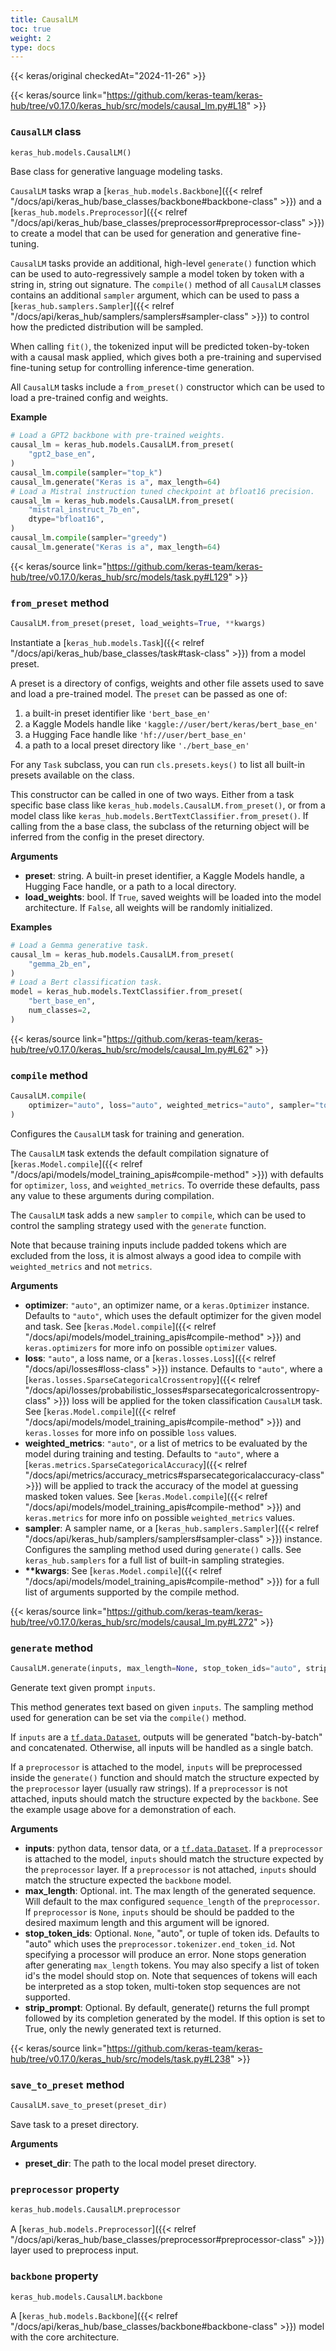 ```yaml
---
title: CausalLM
toc: true
weight: 2
type: docs
---
```


{{< keras/original checkedAt="2024-11-26" >}}

{{< keras/source link="https://github.com/keras-team/keras-hub/tree/v0.17.0/keras_hub/src/models/causal_lm.py#L18" >}}

### `CausalLM` class

```python
keras_hub.models.CausalLM()
```

Base class for generative language modeling tasks.

`CausalLM` tasks wrap a [`keras_hub.models.Backbone`]({{< relref "/docs/api/keras_hub/base_classes/backbone#backbone-class" >}}) and
a [`keras_hub.models.Preprocessor`]({{< relref "/docs/api/keras_hub/base_classes/preprocessor#preprocessor-class" >}}) to create a model that can be used for
generation and generative fine-tuning.

`CausalLM` tasks provide an additional, high-level `generate()` function
which can be used to auto-regressively sample a model token by token with a
string in, string out signature. The `compile()` method of all `CausalLM`
classes contains an additional `sampler` argument, which can be used to pass
a [`keras_hub.samplers.Sampler`]({{< relref "/docs/api/keras_hub/samplers/samplers#sampler-class" >}}) to control how the predicted distribution
will be sampled.

When calling `fit()`, the tokenized input will be predicted token-by-token
with a causal mask applied, which gives both a pre-training and supervised
fine-tuning setup for controlling inference-time generation.

All `CausalLM` tasks include a `from_preset()` constructor which can be used
to load a pre-trained config and weights.

**Example**

```python
# Load a GPT2 backbone with pre-trained weights.
causal_lm = keras_hub.models.CausalLM.from_preset(
    "gpt2_base_en",
)
causal_lm.compile(sampler="top_k")
causal_lm.generate("Keras is a", max_length=64)
# Load a Mistral instruction tuned checkpoint at bfloat16 precision.
causal_lm = keras_hub.models.CausalLM.from_preset(
    "mistral_instruct_7b_en",
    dtype="bfloat16",
)
causal_lm.compile(sampler="greedy")
causal_lm.generate("Keras is a", max_length=64)
```

{{< keras/source link="https://github.com/keras-team/keras-hub/tree/v0.17.0/keras_hub/src/models/task.py#L129" >}}

### `from_preset` method

```python
CausalLM.from_preset(preset, load_weights=True, **kwargs)
```

Instantiate a [`keras_hub.models.Task`]({{< relref "/docs/api/keras_hub/base_classes/task#task-class" >}}) from a model preset.

A preset is a directory of configs, weights and other file assets used
to save and load a pre-trained model. The `preset` can be passed as
one of:

1. a built-in preset identifier like `'bert_base_en'`
2. a Kaggle Models handle like `'kaggle://user/bert/keras/bert_base_en'`
3. a Hugging Face handle like `'hf://user/bert_base_en'`
4. a path to a local preset directory like `'./bert_base_en'`

For any `Task` subclass, you can run `cls.presets.keys()` to list all
built-in presets available on the class.

This constructor can be called in one of two ways. Either from a task
specific base class like `keras_hub.models.CausalLM.from_preset()`, or
from a model class like `keras_hub.models.BertTextClassifier.from_preset()`.
If calling from the a base class, the subclass of the returning object
will be inferred from the config in the preset directory.

**Arguments**

- **preset**: string. A built-in preset identifier, a Kaggle Models
  handle, a Hugging Face handle, or a path to a local directory.
- **load_weights**: bool. If `True`, saved weights will be loaded into
  the model architecture. If `False`, all weights will be
  randomly initialized.

**Examples**

```python
# Load a Gemma generative task.
causal_lm = keras_hub.models.CausalLM.from_preset(
    "gemma_2b_en",
)
# Load a Bert classification task.
model = keras_hub.models.TextClassifier.from_preset(
    "bert_base_en",
    num_classes=2,
)
```

{{< keras/source link="https://github.com/keras-team/keras-hub/tree/v0.17.0/keras_hub/src/models/causal_lm.py#L62" >}}

### `compile` method

```python
CausalLM.compile(
    optimizer="auto", loss="auto", weighted_metrics="auto", sampler="top_k", **kwargs
)
```

Configures the `CausalLM` task for training and generation.

The `CausalLM` task extends the default compilation signature of
[`keras.Model.compile`]({{< relref "/docs/api/models/model_training_apis#compile-method" >}}) with defaults for `optimizer`, `loss`, and
`weighted_metrics`. To override these defaults, pass any value
to these arguments during compilation.

The `CausalLM` task adds a new `sampler` to `compile`, which can be used
to control the sampling strategy used with the `generate` function.

Note that because training inputs include padded tokens which are
excluded from the loss, it is almost always a good idea to compile with
`weighted_metrics` and not `metrics`.

**Arguments**

- **optimizer**: `"auto"`, an optimizer name, or a `keras.Optimizer`
  instance. Defaults to `"auto"`, which uses the default optimizer
  for the given model and task. See [`keras.Model.compile`]({{< relref "/docs/api/models/model_training_apis#compile-method" >}}) and
  `keras.optimizers` for more info on possible `optimizer` values.
- **loss**: `"auto"`, a loss name, or a [`keras.losses.Loss`]({{< relref "/docs/api/losses#loss-class" >}}) instance.
  Defaults to `"auto"`, where a
  [`keras.losses.SparseCategoricalCrossentropy`]({{< relref "/docs/api/losses/probabilistic_losses#sparsecategoricalcrossentropy-class" >}}) loss will be
  applied for the token classification `CausalLM` task. See
  [`keras.Model.compile`]({{< relref "/docs/api/models/model_training_apis#compile-method" >}}) and `keras.losses` for more info on
  possible `loss` values.
- **weighted_metrics**: `"auto"`, or a list of metrics to be evaluated by
  the model during training and testing. Defaults to `"auto"`,
  where a [`keras.metrics.SparseCategoricalAccuracy`]({{< relref "/docs/api/metrics/accuracy_metrics#sparsecategoricalaccuracy-class" >}}) will be
  applied to track the accuracy of the model at guessing masked
  token values. See [`keras.Model.compile`]({{< relref "/docs/api/models/model_training_apis#compile-method" >}}) and `keras.metrics` for
  more info on possible `weighted_metrics` values.
- **sampler**: A sampler name, or a [`keras_hub.samplers.Sampler`]({{< relref "/docs/api/keras_hub/samplers/samplers#sampler-class" >}}) instance.
  Configures the sampling method used during `generate()` calls.
  See `keras_hub.samplers` for a full list of built-in sampling
  strategies.
- **\*\*kwargs**: See [`keras.Model.compile`]({{< relref "/docs/api/models/model_training_apis#compile-method" >}}) for a full list of arguments
  supported by the compile method.

{{< keras/source link="https://github.com/keras-team/keras-hub/tree/v0.17.0/keras_hub/src/models/causal_lm.py#L272" >}}

### `generate` method

```python
CausalLM.generate(inputs, max_length=None, stop_token_ids="auto", strip_prompt=False)
```

Generate text given prompt `inputs`.

This method generates text based on given `inputs`. The sampling method
used for generation can be set via the `compile()` method.

If `inputs` are a [`tf.data.Dataset`](https://www.tensorflow.org/api_docs/python/tf/data/Dataset), outputs will be generated
"batch-by-batch" and concatenated. Otherwise, all inputs will be handled
as a single batch.

If a `preprocessor` is attached to the model, `inputs` will be
preprocessed inside the `generate()` function and should match the
structure expected by the `preprocessor` layer (usually raw strings).
If a `preprocessor` is not attached, inputs should match the structure
expected by the `backbone`. See the example usage above for a
demonstration of each.

**Arguments**

- **inputs**: python data, tensor data, or a [`tf.data.Dataset`](https://www.tensorflow.org/api_docs/python/tf/data/Dataset). If a
  `preprocessor` is attached to the model, `inputs` should match
  the structure expected by the `preprocessor` layer. If a
  `preprocessor` is not attached, `inputs` should match the
  structure expected the `backbone` model.
- **max_length**: Optional. int. The max length of the generated sequence.
  Will default to the max configured `sequence_length` of the
  `preprocessor`. If `preprocessor` is `None`, `inputs` should be
  should be padded to the desired maximum length and this argument
  will be ignored.
- **stop_token_ids**: Optional. `None`, "auto", or tuple of token ids. Defaults
  to "auto" which uses the `preprocessor.tokenizer.end_token_id`.
  Not specifying a processor will produce an error. None stops
  generation after generating `max_length` tokens. You may also
  specify a list of token id's the model should stop on. Note that
  sequences of tokens will each be interpreted as a stop token,
  multi-token stop sequences are not supported.
- **strip_prompt**: Optional. By default, generate() returns the full prompt
  followed by its completion generated by the model. If this option
  is set to True, only the newly generated text is returned.

{{< keras/source link="https://github.com/keras-team/keras-hub/tree/v0.17.0/keras_hub/src/models/task.py#L238" >}}

### `save_to_preset` method

```python
CausalLM.save_to_preset(preset_dir)
```

Save task to a preset directory.

**Arguments**

- **preset_dir**: The path to the local model preset directory.

### `preprocessor` property

```python
keras_hub.models.CausalLM.preprocessor
```

A [`keras_hub.models.Preprocessor`]({{< relref "/docs/api/keras_hub/base_classes/preprocessor#preprocessor-class" >}}) layer used to preprocess input.

### `backbone` property

```python
keras_hub.models.CausalLM.backbone
```

A [`keras_hub.models.Backbone`]({{< relref "/docs/api/keras_hub/base_classes/backbone#backbone-class" >}}) model with the core architecture.
